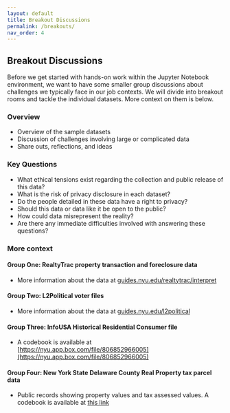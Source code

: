 ```yaml
---
layout: default
title: Breakout Discussions
permalink: /breakouts/
nav_order: 4
---
```

## Breakout Discussions

Before we get started with hands-on work within the Jupyter Notebook environment, we want to have some smaller group discussions about challenges we typically face in our job contexts. We will divide into breakout rooms and tackle the individual datasets. More context on them is below.

### Overview

  - Overview of the sample datasets
  - Discussion of challenges involving large or complicated data
  - Share outs, reflections, and ideas

### Key Questions

  - What ethical tensions exist regarding the collection and public release of this data?
  - What is the risk of privacy disclosure in each dataset?
  - Do the people detailed in these data have a right to privacy?
  - Should this data or data like it be open to the public?
  - How could data misrepresent the reality?
  - Are there any immediate difficulties involved with answering these questions?

###  More context

#### Group One: RealtyTrac property transaction and foreclosure data

  - More information about the data at [guides.nyu.edu/realtytrac/interpret](guides.nyu.edu/realtytrac/interpret)

#### Group Two: L2Political voter files

  - More information about the data at [guides.nyu.edu/l2political](guides.nyu.edu/l2political)

#### Group Three: InfoUSA Historical Residential Consumer file

  - A codebook is available at [https://nyu.app.box.com/file/806852966005](https://nyu.app.box.com/file/806852966005)

#### Group Four: New York State Delaware County Real Property tax parcel data

  - Public records showing property values and tax assessed values. A codebook is available at [this link](https://s3.amazonaws.com/sdr-metadata-codebooks/2004_RPS_codebook.html)
